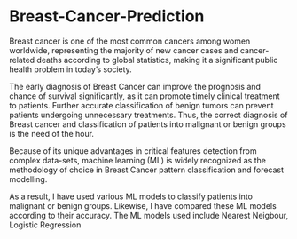 # Breast-Cancer-Prediction

Breast cancer is one of the most common cancers among women worldwide, representing the majority of new cancer cases and cancer-related deaths according to global statistics, making it a significant public health problem in today’s society. 

The early diagnosis of Breast Cancer can improve the prognosis and chance of survival significantly, as it can promote timely clinical treatment to patients. Further accurate classification of benign tumors can prevent patients undergoing unnecessary treatments. Thus, the correct diagnosis of Breast cancer and classification of patients into malignant or benign groups is the need of the hour. 

Because of its unique advantages in critical features detection from complex data-sets, machine learning (ML) is widely recognized as the methodology of choice in Breast Cancer pattern classification and forecast modelling.

As a result, I have used various ML models to classify patients into malignant or benign groups. Likewise, I have compared these ML models according to their accuracy. The ML models used include Nearest Neigbour, Logistic Regression   
